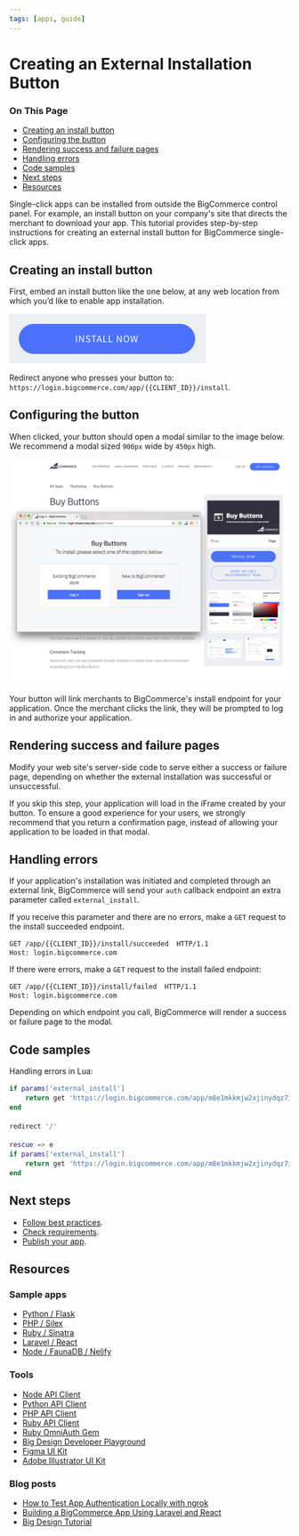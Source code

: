 ```yaml
---
tags: [apps, guide]
---
```

# Creating an External Installation Button


<div class="otp" id="no-index">

### On This Page
- [Creating an install button](#creating-an-install-button)
- [Configuring the button](#configuring-the-button)
- [Rendering success and failure pages](#rendering-success-and-failure-pages)
- [Handling errors](#handling-errors)
- [Code samples](#code-samples)
- [Next steps](#next-steps)
- [Resources](#resources)

</div>

Single-click apps can be installed from outside the BigCommerce control panel. For example, an install button on your company's site that directs the merchant to download your app. This tutorial provides step-by-step instructions for creating an external install button for BigCommerce single-click apps.


## Creating an install button

First, embed an install button like the one below, at any web location from which you’d like to enable app installation.

![Install Button](https://raw.githubusercontent.com/bigcommerce/dev-docs/master/assets/images/apps-10-buttons-01.png "Install Button")

Redirect anyone who presses your button to: `https://login.bigcommerce.com/app/{{CLIENT_ID}}/install`.

## Configuring the button

When clicked, your button should open a modal similar to the image below. We recommend a modal sized `900px` wide by `450px` high.

![Install Button](https://raw.githubusercontent.com/bigcommerce/dev-docs/master/assets/images/apps-10-buttons-02.png "Install Button")

Your button will link merchants to BigCommerce's install endpoint for your application. Once the merchant clicks the link, they will be prompted to log in and authorize your application.

## Rendering success and failure pages

Modify your web site's server-side code to serve either a success or failure page, depending on whether the external installation was successful or unsuccessful.

If you skip this step, your application will load in the iFrame created by your button. To ensure a good experience for your users, we strongly recommend that you return a confirmation page, instead of allowing your application to be loaded in that modal.

## Handling errors

If your application's installation was initiated and completed through an external link, BigCommerce will send your `auth` callback endpoint an extra parameter called `external_install`.

If you receive this parameter and there are no errors, make a `GET` request to the install succeeded endpoint.


```http
GET /app/{{CLIENT_ID}}/install/succeeded  HTTP/1.1
Host: login.bigcommerce.com
```

If there were errors, make a `GET` request to the install failed endpoint:

```http
GET /app/{{CLIENT_ID}}/install/failed  HTTP/1.1
Host: login.bigcommerce.com
```

Depending on which endpoint you call, BigCommerce will render a success or failure page to the modal.

## Code samples

Handling errors in Lua:

```lua
if params['external_install']
    return get 'https://login.bigcommerce.com/app/m8e1mkkmjw2xjinydqz7ie05to1y2nk/install/succeeded'
end

redirect '/'

rescue => e
if params['external_install']
    return get 'https://login.bigcommerce.com/app/m8e1mkkmjw2xjinydqz7ie05to1y2nk/install/failed'
end
```

## Next steps
* [Follow best practices](https://developer.bigcommerce.com/api-docs/apps/guid/best-practices).
* [Check requirements](https://developer.bigcommerce.com/api-docs/apps/guide/requirements).
* [Publish your app](https://developer.bigcommerce.com/api-docs/apps/guide/publish).

## Resources

### Sample apps
* [Python / Flask](https://github.com/bigcommerce/hello-world-app-python-flask)
* [PHP / Silex](https://github.com/bigcommerce/hello-world-app-php-silex)
* [Ruby / Sinatra](https://github.com/bigcommerce/hello-world-app-ruby-sinatra)
* [Laravel / React](https://github.com/bigcommerce/laravel-react-sample-app)
* [Node / FaunaDB / Nelify](https://github.com/bigcommerce/channels-app/)

### Tools
* [Node API Client](https://github.com/getconversio/node-bigcommerce)
* [Python API Client](https://github.com/bigcommerce/bigcommerce-api-python)
* [PHP API Client](https://github.com/bigcommerce/bigcommerce-api-php)
* [Ruby API Client](https://github.com/bigcommerce/bigcommerce-api-ruby)
* [Ruby OmniAuth Gem](https://github.com/bigcommerce/omniauth-bigcommerce)
* [Big Design Developer Playground](https://developer.bigcommerce.com/big-design/)
* [Figma UI Kit](https://www.figma.com/file/jTVuUkiZ1j3rux8WHG4IKK/BigDesign-UI-Kit?node-id=0%3A1/duplicate)
* [Adobe Illustrator UI Kit](https://design.bigcommerce.com/bigdesign-ui-kit)

### Blog posts
* [How to Test App Authentication Locally with ngrok](https://medium.com/bigcommerce-developer-blog/how-to-test-app-authentication-locally-with-ngrok-149150bfe4cf)
* [Building a BigCommerce App Using Laravel and React](https://medium.com/bigcommerce-developer-blog/building-a-bigcommerce-app-using-laravel-and-react-711ceceb5006)
* [Big Design Tutorial](https://medium.com/bigcommerce-developer-blog/bigdesign-build-native-looking-uis-with-the-bigcommerce-design-system-fb06a01a24f2)
